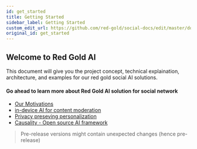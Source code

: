 ```yaml
---
id: get_started
title: Getting Started
sidebar_label: Getting Started
custom_edit_url: https://github.com/red-gold/social-docs/edit/master/docs/reference/ai.md
original_id: get_started
---
```


## Welcome to Red Gold AI


This document will give you the project concept, technical explaination, architecture, and examples for our red gold social AI solutions.

#### Go ahead to learn more about Red Gold AI solution for social network

 * [Our Motivations](motivation)
 * [in-device AI for content moderation](moderator)
 * [Privacy preseving personalization](personalization)
 * [Causality - Open source AI framework](causality)

> Pre-release versions might contain unexpected changes (hence pre-release)